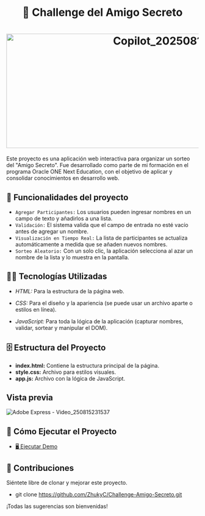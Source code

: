 <h1 align="center"> 👥 Challenge del Amigo Secreto </h1>
<h1 align="center"><img width="900" height="300" alt="Copilot_20250815_194531" src="https://github.com/user-attachments/assets/113554ce-f067-4995-90da-e35788ca17a1" /></h1>


Este proyecto es una aplicación web interactiva para organizar un sorteo del "Amigo Secreto". Fue desarrollado como parte de mi formación en el programa Oracle ONE Next Education, con el objetivo de aplicar y consolidar conocimientos en desarrollo web.

## :hammer: Funcionalidades del proyecto

- `Agregar Participantes:` Los usuarios pueden ingresar nombres en un campo de texto y añadirlos a una lista.
- `Validación:` El sistema valida que el campo de entrada no esté vacío antes de agregar un nombre.
- `Visualización en Tiempo Real:` La lista de participantes se actualiza automáticamente a medida que se añaden nuevos nombres.
- `Sorteo Aleatorio:` Con un solo clic, la aplicación selecciona al azar un nombre de la lista y lo muestra en la pantalla.

## 👨‍💻 Tecnologías Utilizadas

- *HTML:* Para la estructura de la página web.

- *CSS:* Para el diseño y la apariencia (se puede usar un archivo aparte o estilos en línea).

- *JavaScript:* Para toda la lógica de la aplicación (capturar nombres, validar, sortear y manipular el DOM).

## 🗄️ Estructura del Proyecto

- **index.html:** Contiene la estructura principal de la página.
- **style.css:** Archivo para estilos visuales.
- **app.js:** Archivo con la lógica de JavaScript.

## **Vista previa**

![Adobe Express - Video_250815231537](https://github.com/user-attachments/assets/1657406b-7ad8-4a9d-beae-06ceb4f6f865)

## 📇 Cómo Ejecutar el Proyecto
- [🖥️ Ejecutar Demo](https://zhukyc.github.io/Challenge-Amigo-Secreto/)


## 📂 Contribuciones
Siéntete libre de clonar y mejorar este proyecto.
- git clone https://github.com/ZhukyC/Challenge-Amigo-Secreto.git

¡Todas las sugerencias son bienvenidas!
